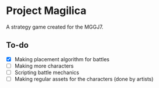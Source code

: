 # Project Magilica
A strategy game created for the MGGJ7.

## To-do

- [X] Making placement algorithm for battles
- [ ] Making more characters
- [ ] Scripting battle mechanics
- [ ] Making regular assets for the characters (done by artists)